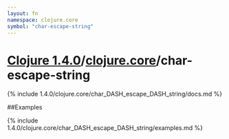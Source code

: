 ```yaml
---
layout: fn
namespace: clojure.core
symbol: "char-escape-string"
---
```


# [Clojure 1.4.0](../../)/[clojure.core](../)/char-escape-string

{% include 1.4.0/clojure.core/char_DASH_escape_DASH_string/docs.md %}

##Examples

{% include 1.4.0/clojure.core/char_DASH_escape_DASH_string/examples.md %}


